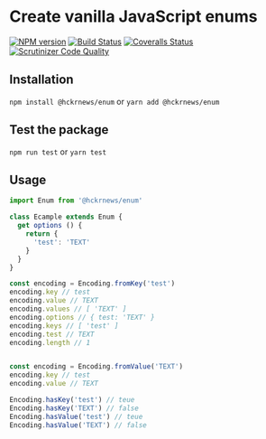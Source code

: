 # Create vanilla JavaScript enums

[![NPM version][npm-image]][npm-url] [![Build Status][travis-image]][travis-url] [![Coveralls Status][coveralls-image]][coveralls-url] [![Scrutinizer Code Quality][scrutinizer-image]][scrutinizer-url]

## Installation

`npm install @hckrnews/enum`
or
`yarn add @hckrnews/enum`

## Test the package

`npm run test`
or
`yarn test`

## Usage

```javascript
import Enum from '@hckrnews/enum'

class Ecample extends Enum {
  get options () {
    return {
      'test': 'TEXT'
    }
  }
}

const encoding = Encoding.fromKey('test')
encoding.key // test
encoding.value // TEXT
encoding.values // [ 'TEXT' ]
encoding.options // { test: 'TEXT' }
encoding.keys // [ 'test' ]
encoding.test // TEXT
encoding.length // 1


const encoding = Encoding.fromValue('TEXT')
encoding.key // test
encoding.value // TEXT

Encoding.hasKey('test') // teue
Encoding.hasKey('TEXT') // false
Encoding.hasValue('test') // teue
Encoding.hasValue('TEXT') // false
```

[npm-url]: https://www.npmjs.com/package/@hckrnews/enum
[npm-image]: https://img.shields.io/npm/v/@hckrnews/enum.svg
[travis-url]: https://app.travis-ci.com/hckrnews/enum
[travis-image]: https://app.travis-ci.com/hckrnews/enum.svg?branch=main
[coveralls-url]: https://coveralls.io/r/hckrnews/enum
[coveralls-image]: https://img.shields.io/coveralls/hckrnews/enum/main.svg
[scrutinizer-url]: https://scrutinizer-ci.com/g/hckrnews/enum/?branch=main
[scrutinizer-image]: https://scrutinizer-ci.com/g/hckrnews/enum/badges/quality-score.png?b=main
